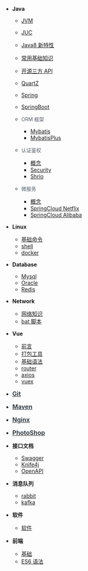 - **Java**

  - [JVM](Java/JVM.md)
  - [JUC](Java/JUC.md)
  - [Java8 新特性](Java/Java8新特性.md)
  - [常用基础知识](Java/常用基础知识.md)
  - [开源三方 API](Java/开源三方API.md)
  - [QuartZ](Java/Quartz.md)
  - [Spring](Java/Spring.md)
  - [SpringBoot](Java/SpringBoot.md)

  - <font color=#505d6b size=2.8px>ORM 框架</font>

    - [Mybatis](Java/ORM/Mybatis.md)
    - [MybatisPlus](Java/ORM/MybatisPlus.md)

  - <font color=#505d6b size=2.8px>认证鉴权</font>

    - [概念](Java/认证鉴权/)
    - [Security](Java/认证鉴权/Security.md)
    - [Shrio](Java/认证鉴权/Shrio.md)

  - <font color=#505d6b size=2.8px>微服务</font>

    - [概念](Java/微服务/)
    - [SpringCloud Netflix](Java/微服务/SpringCloudNetflix.md)
    - [SpringCloud Alibaba](Java/微服务/SpringCloudAlibaba.md)

- **Linux**

  - [基础命令](Linux/基础命令.md)
  - [shell](Linux/shell.md)
  - [docker](Linux/docker.md)

- **Database**

  - [Mysql](Database/Mysql.md)
  - [Oracle](Database/Oracle.md)
  - [Redis](Database/Redis.md)

- **Network**

  - [网络知识](Network/网络知识.md)
  - [bat 脚本](Network/bat脚本.md)

- **Vue**

  - [前言](Vue/1-前言.md)
  - [打包工具](Vue/2-打包工具.md)
  - [基础语法](Vue/3-基础语法.md)
  - [router](Vue/4-router.md)
  - [axios](Vue/5-axios.md)
  - [vuex](Vue/6-vuex.md)

- [<font color=#364149 size=3px>**Git**</font>](Git.md)

- [<font color=#364149 size=3px>**Maven**</font>](Maven.md)

- [<font color=#364149 size=3px>**Nginx**</font>](Nginx.md)

- [<font color=#364149 size=3px>**PhotoShop**</font>](PhotoShop/)

- **接口文档**

  - [Swagger](组件/接口文档/swagger.md)
  - [Knife4j](组件/接口文档/knife4j.md)
  - [OpenAPI](组件/接口文档/OpenAPI.md)

- **消息队列**

  - [rabbit](组件/消息队列/rabbitMQ.md)
  - [kafka](组件/消息队列/kafka.md)

- **软件**

  - [软件](软件/)

- **前端**

  - [基础](前端/)
  - [ES6 语法](前端/ES6语法.md)
